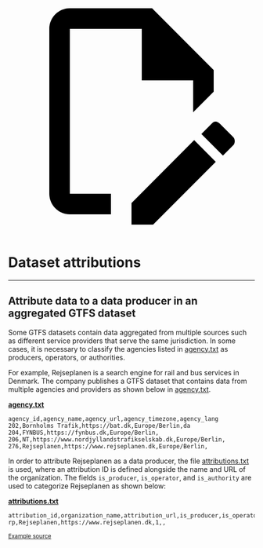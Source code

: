 <a class="pencil-link" href="https://github.com/MobilityData/gtfs.org/edit/main/docs/schedule/examples/attributions.md" title="Edit this page" target="_blank">
    <svg class="pencil" xmlns="http://www.w3.org/2000/svg" viewBox="0 0 24 24"><path d="M10 20H6V4h7v5h5v3.1l2-2V8l-6-6H6c-1.1 0-2 .9-2 2v16c0 1.1.9 2 2 2h4v-2m10.2-7c.1 0 .3.1.4.2l1.3 1.3c.2.2.2.6 0 .8l-1 1-2.1-2.1 1-1c.1-.1.2-.2.4-.2m0 3.9L14.1 23H12v-2.1l6.1-6.1 2.1 2.1Z"></path></svg>
  </a>

# Dataset attributions

<hr>

## Attribute data to a data producer in an aggregated GTFS dataset

Some GTFS datasets contain data aggregated from multiple sources such as different service providers that serve the same jurisdiction. In some cases, it is necessary to classify the agencies listed in [agency.txt](../../reference/#agencytxt) as producers, operators, or authorities. 

For example, Rejseplanen is a search engine for rail and bus services in Denmark. The company publishes a GTFS dataset that contains data from multiple agencies and providers as shown below in [agency.txt](../../reference/#agencytxt). 

[**agency.txt**](../../reference/#agencytxt)

```
agency_id,agency_name,agency_url,agency_timezone,agency_lang
202,Bornholms Trafik,https://bat.dk,Europe/Berlin,da
204,FYNBUS,https://fynbus.dk,Europe/Berlin,
206,NT,https://www.nordjyllandstrafikselskab.dk,Europe/Berlin,
276,Rejseplanen,https://www.rejseplanen.dk,Europe/Berlin,
```

In order to attribute Rejseplanen as a data producer, the file [attributions.txt](../../reference/#attributionstxt) is used, where an attribution ID is defined alongside the name and URL of the organization. The fields `is_producer`, `is_operator`, and `is_authority` are used to categorize Rejseplanen as shown below: 

[**attributions.txt**](../../reference/#attributionstxt)

```
attribution_id,organization_name,attribution_url,is_producer,is_operator,is_authority
rp,Rejseplanen,https://www.rejseplanen.dk,1,,
```

<sup>[Example source](http://www.rejseplanen.info/labs/GTFS.zip)</sup>